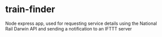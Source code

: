 # train-finder
Node express app, used for requesting service details using the National Rail Darwin API and sending a notification to an IFTTT server
